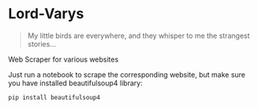 # Lord-Varys

> My little birds are everywhere, and they whisper to me the strangest stories...

Web Scraper for various websites

Just run a notebook to scrape the corresponding website, 
but make sure you have installed beautifulsoup4 library:

```
pip install beautifulsoup4
```
